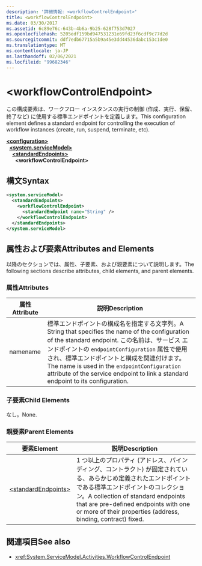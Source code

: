 ```yaml
---
description: '詳細情報: <workflowControlEndpoint>'
title: <workflowControlEndpoint>
ms.date: 03/30/2017
ms.assetid: 6c89e76c-643b-4b6a-9b25-628f753d7027
ms.openlocfilehash: 5205edf159bd947531231e69fd23f6cdf9c77d2d
ms.sourcegitcommit: ddf7edb67715a5b9a45e3dd44536dabc153c1de0
ms.translationtype: MT
ms.contentlocale: ja-JP
ms.lasthandoff: 02/06/2021
ms.locfileid: "99682346"
---
```

# \<workflowControlEndpoint>

<span data-ttu-id="44238-102">この構成要素は、ワークフロー インスタンスの実行の制御 (作成、実行、保留、終了など) に使用する標準エンドポイントを定義します。</span><span class="sxs-lookup"><span data-stu-id="44238-102">This configuration element defines a standard endpoint for controlling the execution of workflow instances (create, run, suspend, terminate, etc).</span></span>  
  
[**\<configuration>**](../configuration-element.md)\
&nbsp;&nbsp;[**\<system.serviceModel>**](system-servicemodel.md)\
&nbsp;&nbsp;&nbsp;&nbsp;[**\<standardEndpoints>**](standardendpoints.md)\
&nbsp;&nbsp;&nbsp;&nbsp;&nbsp;&nbsp;**\<workflowControlEndpoint>**  
  
## <a name="syntax"></a><span data-ttu-id="44238-103">構文</span><span class="sxs-lookup"><span data-stu-id="44238-103">Syntax</span></span>  
  
```xml  
<system.serviceModel>
  <standardEndpoints>
    <workflowControlEndpoint>
      <standardEndpoint name="String" />
    </workflowControlEndpoint>
  </standardEndpoints>
</system.serviceModel>
```  
  
## <a name="attributes-and-elements"></a><span data-ttu-id="44238-104">属性および要素</span><span class="sxs-lookup"><span data-stu-id="44238-104">Attributes and Elements</span></span>  

 <span data-ttu-id="44238-105">以降のセクションでは、属性、子要素、および親要素について説明します。</span><span class="sxs-lookup"><span data-stu-id="44238-105">The following sections describe attributes, child elements, and parent elements.</span></span>  
  
### <a name="attributes"></a><span data-ttu-id="44238-106">属性</span><span class="sxs-lookup"><span data-stu-id="44238-106">Attributes</span></span>  
  
|<span data-ttu-id="44238-107">属性</span><span class="sxs-lookup"><span data-stu-id="44238-107">Attribute</span></span>|<span data-ttu-id="44238-108">説明</span><span class="sxs-lookup"><span data-stu-id="44238-108">Description</span></span>|  
|---------------|-----------------|  
|<span data-ttu-id="44238-109">name</span><span class="sxs-lookup"><span data-stu-id="44238-109">name</span></span>|<span data-ttu-id="44238-110">標準エンドポイントの構成名を指定する文字列。</span><span class="sxs-lookup"><span data-stu-id="44238-110">A String that specifies the name of the configuration of the standard endpoint.</span></span> <span data-ttu-id="44238-111">この名前は、サービス エンドポイントの `endpointConfiguration` 属性で使用され、標準エンドポイントと構成を関連付けます。</span><span class="sxs-lookup"><span data-stu-id="44238-111">The name is used in the `endpointConfiguration` attribute of the service endpoint to link a standard endpoint to its configuration.</span></span>|  
  
### <a name="child-elements"></a><span data-ttu-id="44238-112">子要素</span><span class="sxs-lookup"><span data-stu-id="44238-112">Child Elements</span></span>  

 <span data-ttu-id="44238-113">なし。</span><span class="sxs-lookup"><span data-stu-id="44238-113">None.</span></span>  
  
### <a name="parent-elements"></a><span data-ttu-id="44238-114">親要素</span><span class="sxs-lookup"><span data-stu-id="44238-114">Parent Elements</span></span>  
  
|<span data-ttu-id="44238-115">要素</span><span class="sxs-lookup"><span data-stu-id="44238-115">Element</span></span>|<span data-ttu-id="44238-116">説明</span><span class="sxs-lookup"><span data-stu-id="44238-116">Description</span></span>|  
|-------------|-----------------|  
|[\<standardEndpoints>](standardendpoints.md)|<span data-ttu-id="44238-117">1 つ以上のプロパティ (アドレス、バインディング、コントラクト) が固定されている、あらかじめ定義されたエンドポイントである標準エンドポイントのコレクション。</span><span class="sxs-lookup"><span data-stu-id="44238-117">A collection of standard endpoints that are pre-defined endpoints with one or more of their properties (address, binding, contract) fixed.</span></span>|  
  
## <a name="see-also"></a><span data-ttu-id="44238-118">関連項目</span><span class="sxs-lookup"><span data-stu-id="44238-118">See also</span></span>

- <xref:System.ServiceModel.Activities.WorkflowControlEndpoint>
